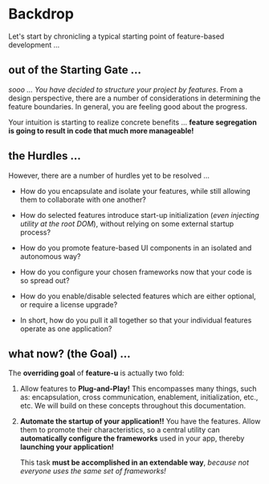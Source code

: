# Backdrop

Let's start by chronicling a typical starting point of feature-based
development ...

## out of the Starting Gate ...

_sooo ...  You have decided to structure your project by features_.
From a design perspective, there are a number of considerations in
determining the feature boundaries.  In general, you are feeling good
about the progress.

Your intuition is starting to realize concrete benefits ... **feature
segregation is going to result in code that much more manageable!**


## the Hurdles ...

However, there are a number of hurdles yet to be resolved ...

- How do you encapsulate and isolate your features, while still
  allowing them to collaborate with one another?

- How do selected features introduce start-up initialization (_even
  injecting utility at the root DOM_), without relying on some
  external startup process?

- How do you promote feature-based UI components in an isolated and
  autonomous way?

- How do you configure your chosen frameworks now that your code is
  so spread out?

- How do you enable/disable selected features which are either
  optional, or require a license upgrade?

- In short, how do you pull it all together so that your individual
  features operate as one application?


## what now? (the Goal) ...

The **overriding goal** of **feature-u** is actually two fold:

1. Allow features to **Plug-and-Play!** This encompasses many things,
   such as: encapsulation, cross communication, enablement,
   initialization, etc., etc.  We will build on these concepts
   throughout this documentation.

2. **Automate the startup of your application!!** You have the
   features.  Allow them to promote their characteristics, so a
   central utility can **automatically configure the frameworks** used
   in your app, thereby **launching your application!**

   This task **must be accomplished in an extendable way**, _because
   not everyone uses the same set of frameworks!_
